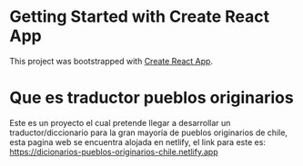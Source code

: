 # Getting Started with Create React App

This project was bootstrapped with [Create React App](https://github.com/facebook/create-react-app).

# Que es traductor pueblos originarios

Este es un proyecto el cual pretende llegar a desarrollar un traductor/diccionario para la gran mayoría de pueblos originarios de chile,
esta pagina web se encuentra alojada en netlify, el link para este es: https://dicionarios-pueblos-originarios-chile.netlify.app

